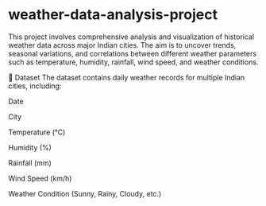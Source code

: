 # weather-data-analysis-project
 This project involves comprehensive analysis and visualization of historical weather data across major Indian cities. The aim is to uncover trends, seasonal variations, and correlations between different weather parameters such as temperature, humidity, rainfall, wind speed, and weather conditions.

📁 Dataset
The dataset contains daily weather records for multiple Indian cities, including:

Date

City

Temperature (°C)

Humidity (%)

Rainfall (mm)

Wind Speed (km/h)

Weather Condition (Sunny, Rainy, Cloudy, etc.)
